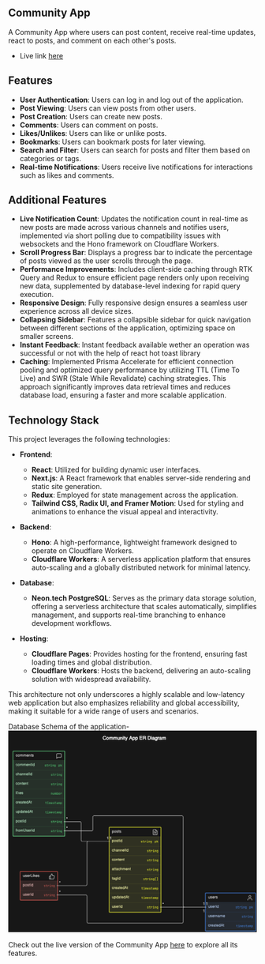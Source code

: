 ## Community App

A Community App where users can post content, receive real-time updates, react to posts, and comment on each other's posts.
- Live link [here](https://community-app.pages.dev/)

## Features

- **User Authentication**: Users can log in and log out of the application.
- **Post Viewing**: Users can view posts from other users.
- **Post Creation**: Users can create new posts.
- **Comments**: Users can comment on posts.
- **Likes/Unlikes**: Users can like or unlike posts.
- **Bookmarks**: Users can bookmark posts for later viewing.
- **Search and Filter**: Users can search for posts and filter them based on categories or tags.
- **Real-time Notifications**: Users receive live notifications for interactions such as likes and comments.

## Additional Features

- **Live Notification Count**: Updates the notification count in real-time as new posts are made across various channels and notifies users, implemented via short polling due to compatibility issues with websockets and the Hono framework on Cloudflare Workers.
- **Scroll Progress Bar**: Displays a progress bar to indicate the percentage of posts viewed as the user scrolls through the page.
- **Performance Improvements**: Includes client-side caching through RTK Query and Redux to ensure efficient page renders only upon receiving new data, supplemented by database-level indexing for rapid query execution.
- **Responsive Design**: Fully responsive design ensures a seamless user experience across all device sizes.
- **Collapsing Sidebar**: Features a collapsible sidebar for quick navigation between different sections of the application, optimizing space on smaller screens.
- **Instant Feedback**: Instant feedback available wether an operation was successful or not with the help of react hot toast library
- **Caching**: Implemented Prisma Accelerate for efficient connection pooling and optimized query performance by utilizing TTL (Time To Live) and SWR (Stale While Revalidate) caching strategies. This approach significantly improves data retrieval times and reduces database load, ensuring a faster and more scalable application.

## Technology Stack

This project leverages the following technologies:

- **Frontend**:
  - **React**: Utilized for building dynamic user interfaces.
  - **Next.js**: A React framework that enables server-side rendering and static site generation.
  - **Redux**: Employed for state management across the application.
  - **Tailwind CSS, Radix UI, and Framer Motion**: Used for styling and animations to enhance the visual appeal and interactivity.

- **Backend**:
  - **Hono**: A high-performance, lightweight framework designed to operate on Cloudflare Workers.
  - **Cloudflare Workers**: A serverless application platform that ensures auto-scaling and a globally distributed network for minimal latency.

- **Database**:
  - **Neon.tech PostgreSQL**: Serves as the primary data storage solution, offering a serverless architecture that scales automatically, simplifies management, and supports real-time branching to enhance development workflows.

- **Hosting**:
  - **Cloudflare Pages**: Provides hosting for the frontend, ensuring fast loading times and global distribution.
  - **Cloudflare Workers**: Hosts the backend, delivering an auto-scaling solution with widespread availability.

This architecture not only underscores a highly scalable and low-latency web application but also emphasizes reliability and global accessibility, making it suitable for a wide range of users and scenarios.

Database Schema of the application-
![DB Schema](images/dbSchema.png)


Check out the live version of the Community App [here](https://community-app.pages.dev/) to explore all its features. 







